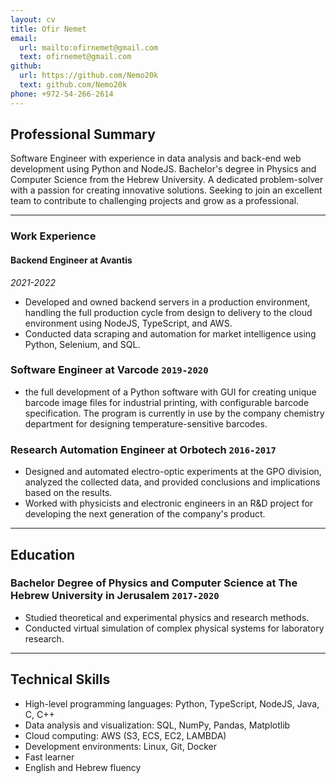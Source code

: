 ```yaml
---
layout: cv
title: Ofir Nemet
email:
  url: mailto:ofirnemet@gmail.com
  text: ofirnemet@gmail.com
github:
  url: https://github.com/Nemo20k
  text: github.com/Nemo20k
phone: +972-54-266-2614
---
```


## **Professional Summary**

Software Engineer with experience in data analysis and back-end web development using Python and NodeJS. Bachelor's degree in Physics and Computer Science from the Hebrew University. A dedicated problem-solver with a passion for creating innovative solutions. Seeking to join an excellent team to contribute to challenging projects and grow as a professional.

---

### Work Experience

#### Backend Engineer at Avantis

_2021-2022_

-   Developed and owned backend servers in a production environment, handling the full production cycle from design to delivery to the cloud environment using NodeJS, TypeScript, and AWS.
-   Conducted data scraping and automation for market intelligence using Python, Selenium, and SQL.

### **Software Engineer at Varcode** `2019-2020`

-  the full development of a Python software with GUI for creating unique barcode image files for industrial printing, with configurable barcode specification. The program is currently in use by the company chemistry department for designing temperature-sensitive barcodes.

### **Research Automation Engineer at Orbotech** `2016-2017`
-   Designed and automated electro-optic experiments at the GPO division, analyzed the collected data, and provided conclusions and implications based on the results.
-   Worked with physicists and electronic engineers in an R&D project for developing the next generation of the company's product.

---

## Education

### **Bachelor Degree of Physics and Computer Science at The Hebrew University in Jerusalem** `2017-2020`

-   Studied theoretical and experimental physics and research methods.
-   Conducted virtual simulation of complex physical systems for laboratory research.

---

## **Technical Skills**

-   High-level programming languages: Python, TypeScript, NodeJS, Java, C, C++
-   Data analysis and visualization: SQL, NumPy, Pandas, Matplotlib
-   Cloud computing: AWS (S3, ECS, EC2, LAMBDA)
-   Development environments: Linux, Git, Docker
-   Fast learner
-   English and Hebrew fluency
